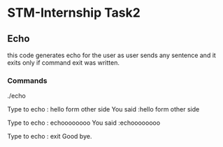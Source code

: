 # STM-Internship Task2
## Echo 
this code generates echo for the user as user sends any sentence and it exits only if command exit was written.
### Commands
./echo

Type to echo : 
hello form other side
You said :hello form other side
 
Type to echo : 
echoooooooo
You said :echoooooooo
 
Type to echo : 
exit
Good bye.
